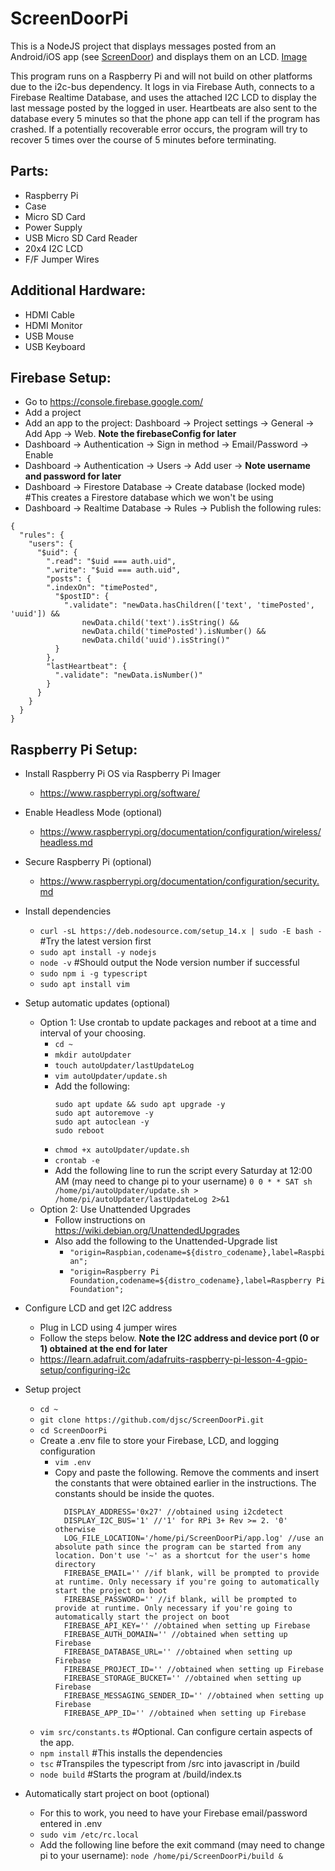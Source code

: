 # ScreenDoorPi

This is a NodeJS project that displays messages posted from an Android/iOS app (see [ScreenDoor](https://github.com/djsc/ScreenDoor/)) and displays them on an LCD. [Image](images/sdoorpi1.jpg)

This program runs on a Raspberry Pi and will not build on other platforms due to the i2c-bus dependency. It logs in via Firebase Auth, connects to a Firebase Realtime Database, and uses the attached I2C LCD to display the last message posted by the logged in user. Heartbeats are also sent to the database every 5 minutes so that the phone app can tell if the program has crashed. If a potentially recoverable error occurs, the program will try to recover 5 times over the course of 5 minutes before terminating.

## Parts:
* Raspberry Pi
* Case
* Micro SD Card
* Power Supply
* USB Micro SD Card Reader
* 20x4 I2C LCD
* F/F Jumper Wires

## Additional Hardware:
* HDMI Cable
* HDMI Monitor
* USB Mouse
* USB Keyboard

## Firebase Setup:
* Go to https://console.firebase.google.com/
* Add a project
* Add an app to the project: Dashboard -> Project settings -> General -> Add App -> Web. **Note the firebaseConfig for later**
* Dashboard -> Authentication -> Sign in method -> Email/Password -> Enable
* Dashboard -> Authentication -> Users -> Add user -> **Note username and password for later**
* Dashboard -> Firestore Database -> Create database (locked mode) #This creates a Firestore database which we won't be using
* Dashboard -> Realtime Database  -> Rules -> Publish the following rules:
```
{
  "rules": {
    "users": {
      "$uid": {
        ".read": "$uid === auth.uid",
        ".write": "$uid === auth.uid",
        "posts": {
        ".indexOn": "timePosted",
          "$postID": {
          	".validate": "newData.hasChildren(['text', 'timePosted', 'uuid']) &&
                newData.child('text').isString() &&
                newData.child('timePosted').isNumber() &&
                newData.child('uuid').isString()"
          }
        },
        "lastHeartbeat": {
          ".validate": "newData.isNumber()"
        }
      }
    }
  }
}
```

## Raspberry Pi Setup:
* Install Raspberry Pi OS via Raspberry Pi Imager
  * https://www.raspberrypi.org/software/

* Enable Headless Mode (optional)
  * https://www.raspberrypi.org/documentation/configuration/wireless/headless.md

* Secure Raspberry Pi (optional)
  * https://www.raspberrypi.org/documentation/configuration/security.md

* Install dependencies
  * ```curl -sL https://deb.nodesource.com/setup_14.x | sudo -E bash -``` #Try the latest version first
  * ```sudo apt install -y nodejs```
  * ```node -v``` #Should output the Node version number if successful
  * ```sudo npm i -g typescript```
  * ```sudo apt install vim```

* Setup automatic updates (optional)
    * Option 1: Use crontab to update packages and reboot at a time and interval of your choosing.
      * ```cd ~```
      * ```mkdir autoUpdater```
      * ```touch autoUpdater/lastUpdateLog```
      * ```vim autoUpdater/update.sh```
      * Add the following:
        ```
        sudo apt update && sudo apt upgrade -y
        sudo apt autoremove -y
        sudo apt autoclean -y
        sudo reboot
        ```
      * ```chmod +x autoUpdater/update.sh```
      * ```crontab -e```
      * Add the following line to run the script every Saturday at 12:00 AM (may need to change pi to your username)
        ```0 0 * * SAT sh /home/pi/autoUpdater/update.sh > /home/pi/autoUpdater/lastUpdateLog 2>&1```
    * Option 2: Use Unattended Upgrades
      * Follow instructions on https://wiki.debian.org/UnattendedUpgrades
      * Also add the following to the Unattended-Upgrade list
        * ```"origin=Raspbian,codename=${distro_codename},label=Raspbian";```
        * ```"origin=Raspberry Pi Foundation,codename=${distro_codename},label=Raspberry Pi Foundation";```

* Configure LCD and get I2C address
  * Plug in LCD using 4 jumper wires
  * Follow the steps below. **Note the I2C address and device port (0 or 1) obtained at the end for later**
  * https://learn.adafruit.com/adafruits-raspberry-pi-lesson-4-gpio-setup/configuring-i2c

* Setup project
  * ```cd ~```
  * ```git clone https://github.com/djsc/ScreenDoorPi.git```
  * ```cd ScreenDoorPi```
  * Create a .env file to store your Firebase, LCD, and logging configuration
    * ```vim .env```
    * Copy and paste the following. Remove the comments and insert the constants that were obtained earlier in the instructions. The constants should be inside the quotes.
      ```
        DISPLAY_ADDRESS='0x27' //obtained using i2cdetect
        DISPLAY_I2C_BUS='1' //'1' for RPi 3+ Rev >= 2. '0' otherwise
        LOG_FILE_LOCATION='/home/pi/ScreenDoorPi/app.log' //use an absolute path since the program can be started from any location. Don't use '~' as a shortcut for the user's home directory
        FIREBASE_EMAIL='' //if blank, will be prompted to provide at runtime. Only necessary if you're going to automatically start the project on boot
        FIREBASE_PASSWORD='' //if blank, will be prompted to provide at runtime. Only necessary if you're going to automatically start the project on boot
        FIREBASE_API_KEY='' //obtained when setting up Firebase
        FIREBASE_AUTH_DOMAIN='' //obtained when setting up Firebase
        FIREBASE_DATABASE_URL='' //obtained when setting up Firebase
        FIREBASE_PROJECT_ID='' //obtained when setting up Firebase
        FIREBASE_STORAGE_BUCKET='' //obtained when setting up Firebase
        FIREBASE_MESSAGING_SENDER_ID='' //obtained when setting up Firebase
        FIREBASE_APP_ID='' //obtained when setting up Firebase
      ```
  * ```vim src/constants.ts``` #Optional. Can configure certain aspects of the app.
  * ```npm install``` #This installs the dependencies
  * ```tsc``` #Transpiles the typescript from /src into javascript in /build
  * ```node build``` #Starts the program at /build/index.ts

* Automatically start project on boot (optional)
  * For this to work, you need to have your Firebase email/password entered in .env
  * ```sudo vim /etc/rc.local```
  * Add the following line before the exit command (may need to change pi to your username): ```node /home/pi/ScreenDoorPi/build &```

